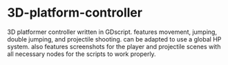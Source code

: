 # 3D-platform-controller
3D platformer controller written in GDscript. features movement, jumping, double jumping, and projectile shooting. can be adapted to use a global HP system. also features screenshots for the player and projectile scenes with all necessary nodes for the scripts to work properly.
